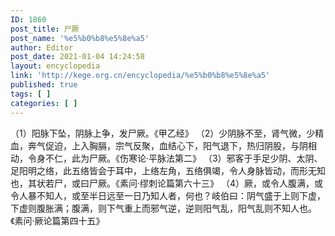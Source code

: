 ```yaml
---
ID: 1860
post_title: 尸厥
post_name: '%e5%b0%b8%e5%8e%a5'
author: Editor
post_date: 2021-01-04 14:24:58
layout: encyclopedia
link: 'http://kege.org.cn/encyclopedia/%e5%b0%b8%e5%8e%a5'
published: true
tags: [ ]
categories: [ ]
---
```

（1）阳脉下坠，阴脉上争，发尸厥。《甲乙经》
（2）少阴脉不至，肾气微，少精血，奔气促迫，上入胸膈，宗气反聚，血结心下，阳气退下，热归阴股，与阴相动，令身不仁，此为尸厥。《伤寒论·平脉法第二》
（3）邪客于手足少阴、太阴、足阳明之络，此五络皆会于耳中，上络左角，五络俱竭，令人身脉皆动，而形无知也，其状若尸，或曰尸厥。《素问·缪刺论篇第六十三》
（4）厥，或令人腹满，或令人暴不知人，或至半日远至一日乃知人者，何也？岐伯曰：阴气盛于上则下虚，下虚则腹胀满；腹满，则下气重上而邪气逆，逆则阳气乱，阳气乱则不知人也。《素问·厥论篇第四十五》